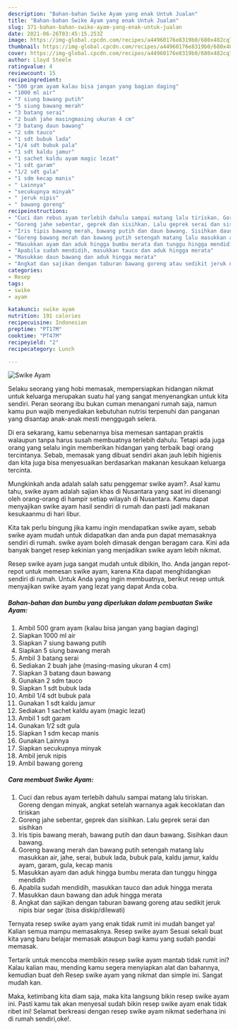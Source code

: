 ```yaml
---
description: "Bahan-bahan Swike Ayam yang enak Untuk Jualan"
title: "Bahan-bahan Swike Ayam yang enak Untuk Jualan"
slug: 371-bahan-bahan-swike-ayam-yang-enak-untuk-jualan
date: 2021-06-26T03:45:15.253Z
image: https://img-global.cpcdn.com/recipes/a44960176e8319b0/680x482cq70/swike-ayam-foto-resep-utama.jpg
thumbnail: https://img-global.cpcdn.com/recipes/a44960176e8319b0/680x482cq70/swike-ayam-foto-resep-utama.jpg
cover: https://img-global.cpcdn.com/recipes/a44960176e8319b0/680x482cq70/swike-ayam-foto-resep-utama.jpg
author: Lloyd Steele
ratingvalue: 4
reviewcount: 15
recipeingredient:
- "500 gram ayam kalau bisa jangan yang bagian daging"
- "1000 ml air"
- "7 siung bawang putih"
- "5 siung bawang merah"
- "3 batang serai"
- "2 buah jahe masingmasing ukuran 4 cm"
- "3 batang daun bawang"
- "2 sdm tauco"
- "1 sdt bubuk lada"
- "1/4 sdt bubuk pala"
- "1 sdt kaldu jamur"
- "1 sachet kaldu ayam magic lezat"
- "1 sdt garam"
- "1/2 sdt gula"
- "1 sdm kecap manis"
- " Lainnya"
- "secukupnya minyak"
- " jeruk nipis"
- " bawang goreng"
recipeinstructions:
- "Cuci dan rebus ayam terlebih dahulu sampai matang lalu tiriskan. Goreng dengan minyak, angkat setelah warnanya agak kecoklatan dan tiriskan"
- "Goreng jahe sebentar, geprek dan sisihkan. Lalu geprek serai dan sisihkan"
- "Iris tipis bawang merah, bawang putih dan daun bawang. Sisihkan daun bawang."
- "Goreng bawang merah dan bawang putih setengah matang lalu masukkan air, jahe, serai, bubuk lada, bubuk pala, kaldu jamur, kaldu ayam, garam, gula, kecap manis"
- "Masukkan ayam dan aduk hingga bumbu merata dan tunggu hingga mendidih"
- "Apabila sudah mendidih, masukkan tauco dan aduk hingga merata"
- "Masukkan daun bawang dan aduk hingga merata"
- "Angkat dan sajikan dengan taburan bawang goreng atau sedikit jeruk nipis biar segar (bisa diskip/dilewati)"
categories:
- Resep
tags:
- swike
- ayam

katakunci: swike ayam 
nutrition: 191 calories
recipecuisine: Indonesian
preptime: "PT17M"
cooktime: "PT47M"
recipeyield: "2"
recipecategory: Lunch

---
```



![Swike Ayam](https://img-global.cpcdn.com/recipes/a44960176e8319b0/680x482cq70/swike-ayam-foto-resep-utama.jpg)

Selaku seorang yang hobi memasak, mempersiapkan hidangan nikmat untuk keluarga merupakan suatu hal yang sangat menyenangkan untuk kita sendiri. Peran seorang ibu bukan cuman menangani rumah saja, namun kamu pun wajib menyediakan kebutuhan nutrisi terpenuhi dan panganan yang disantap anak-anak mesti menggugah selera.

Di era  sekarang, kamu sebenarnya bisa memesan santapan praktis walaupun tanpa harus susah membuatnya terlebih dahulu. Tetapi ada juga orang yang selalu ingin memberikan hidangan yang terbaik bagi orang tercintanya. Sebab, memasak yang dibuat sendiri akan jauh lebih higienis dan kita juga bisa menyesuaikan berdasarkan makanan kesukaan keluarga tercinta. 



Mungkinkah anda adalah salah satu penggemar swike ayam?. Asal kamu tahu, swike ayam adalah sajian khas di Nusantara yang saat ini disenangi oleh orang-orang di hampir setiap wilayah di Nusantara. Kamu dapat menyajikan swike ayam hasil sendiri di rumah dan pasti jadi makanan kesukaanmu di hari libur.

Kita tak perlu bingung jika kamu ingin mendapatkan swike ayam, sebab swike ayam mudah untuk didapatkan dan anda pun dapat memasaknya sendiri di rumah. swike ayam boleh dimasak dengan beragam cara. Kini ada banyak banget resep kekinian yang menjadikan swike ayam lebih nikmat.

Resep swike ayam juga sangat mudah untuk dibikin, lho. Anda jangan repot-repot untuk memesan swike ayam, karena Kita dapat menghidangkan sendiri di rumah. Untuk Anda yang ingin membuatnya, berikut resep untuk menyajikan swike ayam yang lezat yang dapat Anda coba.

<!--inarticleads1-->

##### Bahan-bahan dan bumbu yang diperlukan dalam pembuatan Swike Ayam:

1. Ambil 500 gram ayam (kalau bisa jangan yang bagian daging)
1. Siapkan 1000 ml air
1. Siapkan 7 siung bawang putih
1. Siapkan 5 siung bawang merah
1. Ambil 3 batang serai
1. Sediakan 2 buah jahe (masing-masing ukuran 4 cm)
1. Siapkan 3 batang daun bawang
1. Gunakan 2 sdm tauco
1. Siapkan 1 sdt bubuk lada
1. Ambil 1/4 sdt bubuk pala
1. Gunakan 1 sdt kaldu jamur
1. Sediakan 1 sachet kaldu ayam (magic lezat)
1. Ambil 1 sdt garam
1. Gunakan 1/2 sdt gula
1. Siapkan 1 sdm kecap manis
1. Gunakan  Lainnya
1. Siapkan secukupnya minyak
1. Ambil  jeruk nipis
1. Ambil  bawang goreng




<!--inarticleads2-->

##### Cara membuat Swike Ayam:

1. Cuci dan rebus ayam terlebih dahulu sampai matang lalu tiriskan. Goreng dengan minyak, angkat setelah warnanya agak kecoklatan dan tiriskan
1. Goreng jahe sebentar, geprek dan sisihkan. Lalu geprek serai dan sisihkan
1. Iris tipis bawang merah, bawang putih dan daun bawang. Sisihkan daun bawang.
1. Goreng bawang merah dan bawang putih setengah matang lalu masukkan air, jahe, serai, bubuk lada, bubuk pala, kaldu jamur, kaldu ayam, garam, gula, kecap manis
1. Masukkan ayam dan aduk hingga bumbu merata dan tunggu hingga mendidih
1. Apabila sudah mendidih, masukkan tauco dan aduk hingga merata
1. Masukkan daun bawang dan aduk hingga merata
1. Angkat dan sajikan dengan taburan bawang goreng atau sedikit jeruk nipis biar segar (bisa diskip/dilewati)




Ternyata resep swike ayam yang enak tidak rumit ini mudah banget ya! Kalian semua mampu memasaknya. Resep swike ayam Sesuai sekali buat kita yang baru belajar memasak ataupun bagi kamu yang sudah pandai memasak.

Tertarik untuk mencoba membikin resep swike ayam mantab tidak rumit ini? Kalau kalian mau, mending kamu segera menyiapkan alat dan bahannya, kemudian buat deh Resep swike ayam yang nikmat dan simple ini. Sangat mudah kan. 

Maka, ketimbang kita diam saja, maka kita langsung bikin resep swike ayam ini. Pasti kamu tak akan menyesal sudah bikin resep swike ayam enak tidak ribet ini! Selamat berkreasi dengan resep swike ayam nikmat sederhana ini di rumah sendiri,oke!.

